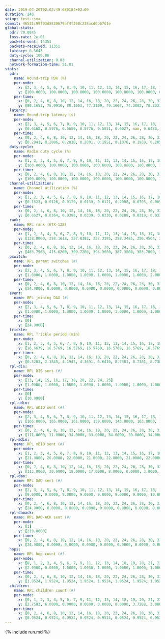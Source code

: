 ```yaml
---
date: 2019-04-20T02:02:49.680184+02:00
duration: 240
setup: test-csma
commit: 46531c99f93d8830679af4f260c238acd0b67d1e
global-stats:
  pdr: 79.0845
  loss-rate: 2e-01
  packets-sent: 14353
  packets-received: 11351
  latency: 0.5643
  duty-cycle: 100.00
  channel-utilization: 0.03
  network-formation-time: 51.01
stats:
  pdr:
    name: Round-trip PDR (%)
    per-node:
      x: [2, 3, 4, 5, 6, 7, 8, 9, 10, 11, 12, 13, 14, 15, 16, 17, 18, 19, 20, 21, 22, 23, 24, 25]
      y: [100.0000, 100.0000, 100.0000, 100.0000, 100.0000, 100.0000, 0.0000, 100.0000, 0.0000, 100.0000, 100.0000, 100.0000, 100.0000, 0.0000, 0.0000, 0.0000, 100.0000, 100.0000, 100.0000, 100.0000, 100.0000, 100.0000, 100.0000, 100.0000]
    per-time:
      x: [0, 2, 4, 6, 8, 10, 12, 14, 16, 18, 20, 22, 24, 26, 28, 30, 32, 34, 36, 38, 40, 42, 44, 46, 48, 50, 52, 54, 56, 58, 60, 62, 64, 66, 68, 70, 72, 74, 76, 78, 80, 82, 84, 86, 88, 90, 92, 94, 96, 98, 100, 102, 104, 106, 108, 110, 112, 114, 116, 118, 120, 122, 124, 126, 128, 130, 132, 134, 136, 138, 140, 142, 144, 146, 148, 150, 152, 154, 156, 158, 160, 162, 164, 166, 168, 170, 172, 174, 176, 178, 180, 182, 184, 186, 188, 190, 192, 194, 196, 198, 200, 202, 204, 206, 208, 210, 212, 214, 216, 218, 220, 222, 224, 226, 228, 230, 232, 234, 236, 238, 240]
      y: [80.1653, 78.9916, 80.1653, 77.3109, 79.1667, 74.3802, 78.3333, 80.0000, 76.6667, 85.0000, 70.0000, 73.3333, 77.3109, 75.8333, 77.5000, 87.6033, 80.8333, 74.1667, 79.1667, 79.8319, 74.3802, 72.2689, 79.1667, 81.6667, 80.1653, 77.5000, 80.0000, 75.8333, 74.1667, 81.6667, 80.0000, 77.5000, 76.6667, 84.1667, 81.6667, 83.3333, 71.6667, 80.8333, 75.8333, 82.5000, 78.3333, 80.8333, 80.8333, 81.6667, 79.1667, 78.3333, 76.6667, 80.8333, 77.5000, 76.6667, 80.0000, 81.6667, 80.8333, 84.1667, 85.0000, 85.8333, 80.8333, 85.0000, 82.5000, 80.0000, 80.8333, 79.1667, 79.1667, 79.1667, 76.6667, 82.5000, 76.6667, 75.0000, 73.3333, 80.8333, 79.1667, 77.5000, 80.0000, 75.8333, 70.0000, 84.1667, 81.6667, 71.6667, 80.0000, 80.0000, 87.5000, 79.1667, 75.8333, 74.1667, 77.5000, 81.6667, 78.3333, 75.8333, 83.3333, 81.6667, 81.6667, 79.1667, 75.8333, 83.3333, 75.0000, 81.6667, 76.6667, 79.1667, 77.5000, 80.8333, 81.6667, 79.1667, 78.3333, 80.0000, 81.6667, 80.0000, 80.8333, 80.8333, 79.1667, 75.8333, 79.1667, 81.6667, 81.6667, 78.3333, 79.1667, 75.0000, 83.3333, 79.1667, 76.6667, 73.6111, null]
  latency:
    name: Round-trip latency (s)
    per-node:
      x: [2, 3, 4, 5, 6, 7, 8, 9, 10, 11, 12, 13, 14, 15, 16, 17, 18, 19, 20, 21, 22, 23, 24, 25]
      y: [0.6168, 0.5976, 0.5659, 0.5776, 0.5851, 0.6027, nan, 0.6483, nan, 0.6519, 0.6390, 0.6446, 0.6183, nan, nan, nan, 0.5833, 0.4973, 0.4515, 0.4997, 0.4741, 0.4666, 0.4877, 0.5093]
    per-time:
      x: [0, 2, 4, 6, 8, 10, 12, 14, 16, 18, 20, 22, 24, 26, 28, 30, 32, 34, 36, 38, 40, 42, 44, 46, 48, 50, 52, 54, 56, 58, 60, 62, 64, 66, 68, 70, 72, 74, 76, 78, 80, 82, 84, 86, 88, 90, 92, 94, 96, 98, 100, 102, 104, 106, 108, 110, 112, 114, 116, 118, 120, 122, 124, 126, 128, 130, 132, 134, 136, 138, 140, 142, 144, 146, 148, 150, 152, 154, 156, 158, 160, 162, 164, 166, 168, 170, 172, 174, 176, 178, 180, 182, 184, 186, 188, 190, 192, 194, 196, 198, 200, 202, 204, 206, 208, 210, 212, 214, 216, 218, 220, 222, 224, 226, 228, 230, 232, 234, 236, 238, 240]
      y: [0.2041, 0.2086, 0.2010, 0.2001, 0.1951, 0.1878, 0.1939, 0.2054, 0.2038, 0.1989, 0.1925, 0.1958, 0.1958, 0.2033, 0.1996, 0.1836, 0.1990, 0.1934, 0.1930, 0.1980, 0.1918, 0.1793, 0.1959, 0.1929, 0.1920, 0.1809, 0.1914, 0.1809, 0.1822, 0.1761, 0.1879, 0.1811, 0.1932, 0.1780, 0.1807, 0.1670, 0.1871, 0.1857, 0.1916, 0.1866, 0.1808, 0.1911, 0.1909, 0.1944, 0.1894, 0.1944, 0.1892, 0.1866, 0.1874, 0.1899, 0.1800, 0.1929, 0.1902, 0.1935, 0.1852, 0.1860, 0.1678, 0.1894, 0.1922, 0.1880, 0.1963, 0.1732, 0.6244, 0.8693, 0.9893, 1.1003, 0.9891, 1.0061, 1.0389, 1.0246, 0.9294, 1.0110, 0.9601, 1.0182, 0.9602, 0.8856, 0.8686, 0.9640, 0.8520, 0.9281, 0.8992, 0.8414, 0.8124, 0.7794, 0.8241, 0.8442, 0.8207, 0.8892, 0.7480, 0.8237, 0.7537, 0.7520, 0.9324, 0.7952, 0.7609, 0.7653, 0.7490, 0.7427, 0.6634, 0.9386, 1.1566, 1.1679, 1.1515, 1.1495, 1.1464, 1.1699, 1.1581, 1.1632, 1.1512, 1.1717, 1.1509, 1.1559, 1.1492, 1.1622, 1.1398, 1.1591, 1.1448, 1.1622, 1.1528, 1.1644, null]
  duty-cycle:
    name: Radio duty cycle (%)
    per-node:
      x: [1, 2, 3, 4, 5, 6, 7, 8, 9, 10, 11, 12, 13, 14, 15, 16, 17, 18, 19, 20, 21, 22, 23, 24, 25]
      y: [100.0000, 100.0000, 100.0000, 100.0000, 100.0000, 100.0000, 100.0000, 100.0000, 100.0000, 100.0000, 100.0000, 100.0000, 100.0000, 100.0000, 100.0000, 100.0000, 100.0000, 100.0000, 100.0000, 100.0000, 100.0000, 100.0000, 100.0000, 100.0000, 100.0000]
    per-time:
      x: [0, 2, 4, 6, 8, 10, 12, 14, 16, 18, 20, 22, 24, 26, 28, 30, 32, 34, 36, 38, 40, 42, 44, 46, 48, 50, 52, 54, 56, 58, 60, 62, 64, 66, 68, 70, 72, 74, 76, 78, 80, 82, 84, 86, 88, 90, 92, 94, 96, 98, 100, 102, 104, 106, 108, 110, 112, 114, 116, 118, 120, 122, 124, 126, 128, 130, 132, 134, 136, 138, 140, 142, 144, 146, 148, 150, 152, 154, 156, 158, 160, 162, 164, 166, 168, 170, 172, 174, 176, 178, 180, 182, 184, 186, 188, 190, 192, 194, 196, 198, 200, 202, 204, 206, 208, 210, 212, 214, 216, 218, 220, 222, 224, 226, 228, 230, 232, 234, 236, 238]
      y: [100.0000, 100.0000, 100.0000, 100.0000, 100.0000, 100.0000, 100.0000, 100.0000, 100.0000, 100.0000, 100.0000, 100.0000, 100.0000, 100.0000, 100.0000, 100.0000, 100.0000, 100.0000, 100.0000, 100.0000, 100.0000, 100.0000, 100.0000, 100.0000, 100.0000, 100.0000, 100.0000, 100.0000, 100.0000, 100.0000, 100.0000, 100.0000, 100.0000, 100.0000, 100.0000, 100.0000, 100.0000, 100.0000, 100.0000, 100.0000, 100.0000, 100.0000, 100.0000, 100.0000, 100.0000, 100.0000, 100.0000, 100.0000, 100.0000, 100.0000, 100.0000, 100.0000, 100.0000, 100.0000, 100.0000, 100.0000, 100.0000, 100.0000, 100.0000, 100.0000, 100.0000, 100.0000, 100.0000, 100.0000, 100.0000, 100.0000, 100.0000, 100.0000, 100.0000, 100.0000, 100.0000, 100.0000, 100.0000, 100.0000, 100.0000, 100.0000, 100.0000, 100.0000, 100.0000, 100.0000, 100.0000, 100.0000, 100.0000, 100.0000, 100.0000, 100.0000, 100.0000, 100.0000, 100.0000, 100.0000, 100.0000, 100.0000, 100.0000, 100.0000, 100.0000, 100.0000, 100.0000, 100.0000, 100.0000, 100.0000, 100.0000, 100.0000, 100.0000, 100.0000, 100.0000, 100.0000, 100.0000, 100.0000, 100.0000, 100.0000, 100.0000, 100.0000, 100.0000, 100.0000, 100.0000, 100.0000, 100.0000, 100.0000, 100.0000, 100.0000]
  channel-utilization:
    name: Channel utilization (%)
    per-node:
      x: [1, 2, 3, 4, 5, 6, 7, 8, 9, 10, 11, 12, 13, 14, 15, 16, 17, 18, 19, 20, 21, 22, 23, 24, 25]
      y: [0.1623, 0.0126, 0.0129, 0.0133, 0.0121, 0.2008, 0.0705, 0.0053, 0.0142, 0.0110, 0.0144, 0.0131, 0.0135, 0.0144, 0.0339, 0.0215, 0.0092, 0.1092, 0.0140, 0.0141, 0.0136, 0.0141, 0.0145, 0.0140, 0.0164]
    per-time:
      x: [0, 2, 4, 6, 8, 10, 12, 14, 16, 18, 20, 22, 24, 26, 28, 30, 32, 34, 36, 38, 40, 42, 44, 46, 48, 50, 52, 54, 56, 58, 60, 62, 64, 66, 68, 70, 72, 74, 76, 78, 80, 82, 84, 86, 88, 90, 92, 94, 96, 98, 100, 102, 104, 106, 108, 110, 112, 114, 116, 118, 120, 122, 124, 126, 128, 130, 132, 134, 136, 138, 140, 142, 144, 146, 148, 150, 152, 154, 156, 158, 160, 162, 164, 166, 168, 170, 172, 174, 176, 178, 180, 182, 184, 186, 188, 190, 192, 194, 196, 198, 200, 202, 204, 206, 208, 210, 212, 214, 216, 218, 220, 222, 224, 226, 228, 230, 232, 234, 236, 238]
      y: [0.0527, 0.0364, 0.0398, 0.0339, 0.0330, 0.0289, 0.0319, 0.0336, 0.0314, 0.0360, 0.0318, 0.0294, 0.0326, 0.0333, 0.0414, 0.0338, 0.0362, 0.0342, 0.0312, 0.0318, 0.0326, 0.0298, 0.0325, 0.0331, 0.0369, 0.0319, 0.0353, 0.0329, 0.0373, 0.0336, 0.0336, 0.0358, 0.0303, 0.0331, 0.0345, 0.0313, 0.0298, 0.0336, 0.0336, 0.0335, 0.0349, 0.0345, 0.0403, 0.0338, 0.0388, 0.0348, 0.0317, 0.0328, 0.0343, 0.0330, 0.0323, 0.0307, 0.0360, 0.0350, 0.0351, 0.0336, 0.0345, 0.0420, 0.0332, 0.0376, 0.0371, 0.0312, 0.0292, 0.0354, 0.0353, 0.0333, 0.0329, 0.0359, 0.0305, 0.0322, 0.0302, 0.0381, 0.0355, 0.0323, 0.0295, 0.0316, 0.0344, 0.0346, 0.0284, 0.0343, 0.0336, 0.0329, 0.0330, 0.0342, 0.0329, 0.0363, 0.0372, 0.0329, 0.0300, 0.0329, 0.0330, 0.0370, 0.0286, 0.0338, 0.0329, 0.0292, 0.0345, 0.0312, 0.0337, 0.0354, 0.0384, 0.0372, 0.0328, 0.0313, 0.0357, 0.0353, 0.0345, 0.0332, 0.0301, 0.0326, 0.0336, 0.0330, 0.0332, 0.0346, 0.0394, 0.0300, 0.0306, 0.0331, 0.0316, 0.0311]
  rank:
    name: RPL rank (ETX-128)
    per-node:
      x: [1, 2, 3, 4, 5, 6, 7, 8, 9, 10, 11, 12, 13, 14, 15, 16, 17, 18, 19, 20, 21, 22, 23, 24, 25]
      y: [128.0000, 258.1618, 257.8382, 257.3195, 258.3485, 256.4564, 256.8755, 272.8880, 388.5909, 272.9129, 386.8299, 385.5560, 386.2158, 390.9419, 386.7178, 404.1909, 401.4191, 386.0622, 515.2025, 517.1860, 517.5350, 518.1070, 522.1162, 518.5228, 519.2822]
    per-time:
      x: [0, 2, 4, 6, 8, 10, 12, 14, 16, 18, 20, 22, 24, 26, 28, 30, 32, 34, 36, 38, 40, 42, 44, 46, 48, 50, 52, 54, 56, 58, 60, 62, 64, 66, 68, 70, 72, 74, 76, 78, 80, 82, 84, 86, 88, 90, 92, 94, 96, 98, 100, 102, 104, 106, 108, 110, 112, 114, 116, 118, 120, 122, 124, 126, 128, 130, 132, 134, 136, 138, 140, 142, 144, 146, 148, 150, 152, 154, 156, 158, 160, 162, 164, 166, 168, 170, 172, 174, 176, 178, 180, 182, 184, 186, 188, 190, 192, 194, 196, 198, 200, 202, 204, 206, 208, 210, 212, 214, 216, 218, 220, 222, 224, 226, 228, 230, 232, 234, 236, 238]
      y: [483.7568, 415.6200, 399.7200, 393.3600, 387.3800, 383.7000, 383.3200, 383.1200, 382.2200, 382.9800, 382.7200, 382.7200, 382.6200, 382.0400, 380.7600, 378.8800, 377.2000, 377.4600, 377.2600, 377.1600, 378.0400, 377.5800, 375.8600, 374.3200, 373.8200, 374.0400, 374.7600, 375.6600, 374.1800, 373.6000, 373.0000, 373.1800, 372.6600, 372.4600, 372.0000, 371.7200, 371.6600, 372.8000, 372.1800, 372.4000, 371.4000, 373.7000, 374.4800, 373.5600, 373.0800, 373.1600, 376.0784, 372.8400, 371.7400, 372.3400, 374.9020, 371.6000, 371.6200, 371.9600, 371.3200, 371.3200, 371.0000, 370.5000, 370.4000, 370.3000, 369.2800, 369.3000, 369.1000, 369.1200, 369.6000, 369.6200, 369.9000, 370.0800, 369.9600, 369.7200, 369.6400, 372.0392, 371.8627, 369.1200, 368.9800, 369.2600, 370.0000, 369.5200, 369.2000, 369.3800, 369.4200, 370.1000, 370.1200, 369.6400, 370.2400, 372.4706, 369.9804, 370.8200, 370.4000, 369.7800, 369.5400, 369.9600, 370.0400, 370.1200, 370.7400, 369.8600, 369.9000, 372.2549, 369.5800, 369.8000, 368.8200, 369.9600, 370.0400, 369.1200, 369.8600, 369.3000, 369.4400, 369.2400, 369.0000, 368.8400, 369.2200, 368.8400, 369.4200, 369.4400, 370.8400, 370.8000, 372.9000, 372.0200, 370.5400, 369.5800]
  pswitch:
    name: RPL parent switches (#)
    per-node:
      x: [2, 3, 4, 5, 6, 7, 8, 9, 10, 11, 12, 13, 14, 15, 16, 17, 18, 19, 20, 21, 22, 23, 24, 25]
      y: [1.0000, 1.0000, 1.0000, 1.0000, 1.0000, 1.0000, 1.0000, 2.0000, 1.0000, 1.0000, 1.0000, 1.0000, 1.0000, 1.0000, 1.0000, 1.0000, 1.0000, 2.0000, 2.0000, 3.0000, 3.0000, 1.0000, 1.0000, 1.0000]
    per-time:
      x: [0, 2, 4, 6, 8, 10, 12, 14, 16, 18, 20, 22, 24, 26, 28, 30, 32, 34, 36, 38, 40, 42, 44, 46, 48, 50, 52, 54, 56, 58, 60, 62, 64, 66, 68, 70, 72, 74, 76, 78, 80, 82, 84, 86, 88, 90, 92, 94, 96, 98, 100, 102, 104, 106, 108, 110, 112, 114, 116, 118, 120, 122, 124, 126, 128, 130, 132, 134, 136, 138, 140, 142, 144, 146, 148, 150, 152, 154, 156, 158, 160, 162, 164, 166, 168, 170, 172, 174, 176, 178, 180, 182, 184, 186, 188, 190, 192, 194]
      y: [24.0000, 0.0000, 0.0000, 0.0000, 0.0000, 0.0000, 0.0000, 0.0000, 0.0000, 0.0000, 0.0000, 0.0000, 0.0000, 0.0000, 0.0000, 0.0000, 0.0000, 0.0000, 0.0000, 0.0000, 0.0000, 0.0000, 0.0000, 0.0000, 0.0000, 0.0000, 0.0000, 0.0000, 0.0000, 0.0000, 0.0000, 0.0000, 0.0000, 0.0000, 0.0000, 0.0000, 0.0000, 0.0000, 0.0000, 0.0000, 0.0000, 0.0000, 0.0000, 0.0000, 0.0000, 0.0000, 1.0000, 0.0000, 0.0000, 0.0000, 1.0000, 0.0000, 0.0000, 0.0000, 0.0000, 0.0000, 0.0000, 0.0000, 0.0000, 0.0000, 0.0000, 0.0000, 0.0000, 0.0000, 0.0000, 0.0000, 0.0000, 0.0000, 0.0000, 0.0000, 0.0000, 1.0000, 1.0000, 0.0000, 0.0000, 0.0000, 0.0000, 0.0000, 0.0000, 0.0000, 0.0000, 0.0000, 0.0000, 0.0000, 0.0000, 1.0000, 1.0000, 0.0000, 0.0000, 0.0000, 0.0000, 0.0000, 0.0000, 0.0000, 0.0000, 0.0000, 0.0000, 1.0000]
  event:
    name: RPL joining DAG (#)
    per-node:
      x: [2, 3, 4, 5, 6, 7, 8, 9, 10, 11, 12, 13, 14, 15, 16, 17, 18, 19, 20, 21, 22, 23, 24, 25]
      y: [1.0000, 1.0000, 1.0000, 1.0000, 1.0000, 1.0000, 1.0000, 1.0000, 1.0000, 1.0000, 1.0000, 1.0000, 1.0000, 1.0000, 1.0000, 1.0000, 1.0000, 1.0000, 1.0000, 1.0000, 1.0000, 1.0000, 1.0000, 1.0000]
    per-time:
      x: [0]
      y: [24.0000]
  trickle:
    name: RPL Trickle period (min)
    per-node:
      x: [1, 2, 3, 4, 5, 6, 7, 8, 9, 10, 11, 12, 13, 14, 15, 16, 17, 18, 19, 20, 21, 22, 23, 24, 25]
      y: [16.6639, 16.5769, 16.5769, 16.5769, 16.5769, 16.5769, 16.5769, 16.5769, 16.5795, 16.5769, 16.5758, 16.5769, 16.5395, 16.5758, 16.5395, 16.5395, 16.5395, 16.5395, 16.5344, 16.5344, 16.5382, 16.5382, 16.5395, 16.5395, 16.5395]
    per-time:
      x: [0, 2, 4, 6, 8, 10, 12, 14, 16, 18, 20, 22, 24, 26, 28, 30, 32, 34, 36, 38, 40, 42, 44, 46, 48, 50, 52, 54, 56, 58, 60, 62, 64, 66, 68, 70, 72, 74, 76, 78, 80, 82, 84, 86, 88, 90, 92, 94, 96, 98, 100, 102, 104, 106, 108, 110, 112, 114, 116, 118, 120, 122, 124, 126, 128, 130, 132, 134, 136, 138, 140, 142, 144, 146, 148, 150, 152, 154, 156, 158, 160, 162, 164, 166, 168, 170, 172, 174, 176, 178, 180, 182, 184, 186, 188, 190, 192, 194, 196, 198, 200, 202, 204, 206, 208, 210, 212, 214, 216, 218, 220, 222, 224, 226, 228, 230, 232, 234, 236, 238]
      y: [0.5203, 2.1845, 4.1943, 4.3691, 6.6410, 8.7381, 8.7381, 8.7381, 11.0100, 17.4763, 17.4763, 17.4763, 17.4763, 17.4763, 17.4763, 17.4763, 17.4763, 17.4763, 17.4763, 17.4763, 17.4763, 17.4763, 17.4763, 17.4763, 17.4763, 17.4763, 17.4763, 17.4763, 17.4763, 17.4763, 17.4763, 17.4763, 17.4763, 17.4763, 17.4763, 17.4763, 17.4763, 17.4763, 17.4763, 17.4763, 17.4763, 17.4763, 17.4763, 17.4763, 17.4763, 17.4763, 17.4763, 17.4763, 17.4763, 17.4763, 17.4763, 17.4763, 17.4763, 17.4763, 17.4763, 17.4763, 17.4763, 17.4763, 17.4763, 17.4763, 17.4763, 17.4763, 17.4763, 17.4763, 17.4763, 17.4763, 17.4763, 17.4763, 17.4763, 17.4763, 17.4763, 17.4763, 17.4763, 17.4763, 17.4763, 17.4763, 17.4763, 17.4763, 17.4763, 17.4763, 17.4763, 17.4763, 17.4763, 17.4763, 17.4763, 17.4763, 17.4763, 17.4763, 17.4763, 17.4763, 17.4763, 17.4763, 17.4763, 17.4763, 17.4763, 17.4763, 17.4763, 17.4763, 17.4763, 17.4763, 17.4763, 17.4763, 17.4763, 17.4763, 17.4763, 17.4763, 17.4763, 17.4763, 17.4763, 17.4763, 17.4763, 17.4763, 17.4763, 17.4763, 17.4763, 17.4763, 17.4763, 17.4763, 17.4763, 17.4763]
  rpl-dis:
    name: RPL DIS sent (#)
    per-node:
      x: [13, 14, 15, 16, 17, 18, 20, 22, 24, 25]
      y: [1.0000, 1.0000, 1.0000, 1.0000, 1.0000, 1.0000, 1.0000, 1.0000, 1.0000, 1.0000]
    per-time:
      x: [0]
      y: [10.0000]
  rpl-udio:
    name: RPL uDIO sent (#)
    per-node:
      x: [2, 3, 4, 5, 6, 7, 8, 9, 10, 11, 12, 13, 14, 15, 16, 17, 18, 19, 20, 21, 22, 23, 24, 25]
      y: [166.0000, 165.0000, 161.0000, 159.0000, 143.0000, 163.0000, 181.0000, 164.0000, 181.0000, 170.0000, 164.0000, 163.0000, 160.0000, 170.0000, 173.0000, 180.0000, 153.0000, 173.0000, 164.0000, 166.0000, 163.0000, 165.0000, 164.0000, 166.0000]
    per-time:
      x: [0, 2, 4, 6, 8, 10, 12, 14, 16, 18, 20, 22, 24, 26, 28, 30, 32, 34, 36, 38, 40, 42, 44, 46, 48, 50, 52, 54, 56, 58, 60, 62, 64, 66, 68, 70, 72, 74, 76, 78, 80, 82, 84, 86, 88, 90, 92, 94, 96, 98, 100, 102, 104, 106, 108, 110, 112, 114, 116, 118, 120, 122, 124, 126, 128, 130, 132, 134, 136, 138, 140, 142, 144, 146, 148, 150, 152, 154, 156, 158, 160, 162, 164, 166, 168, 170, 172, 174, 176, 178, 180, 182, 184, 186, 188, 190, 192, 194, 196, 198, 200, 202, 204, 206, 208, 210, 212, 214, 216, 218, 220, 222, 224, 226, 228, 230, 232, 234, 236, 238, 240]
      y: [111.0000, 31.0000, 34.0000, 33.0000, 34.0000, 30.0000, 34.0000, 33.0000, 32.0000, 28.0000, 35.0000, 35.0000, 32.0000, 28.0000, 33.0000, 36.0000, 33.0000, 33.0000, 30.0000, 34.0000, 31.0000, 33.0000, 37.0000, 32.0000, 36.0000, 35.0000, 32.0000, 30.0000, 31.0000, 27.0000, 34.0000, 34.0000, 31.0000, 27.0000, 30.0000, 35.0000, 33.0000, 39.0000, 31.0000, 33.0000, 31.0000, 37.0000, 38.0000, 26.0000, 31.0000, 41.0000, 29.0000, 31.0000, 33.0000, 37.0000, 32.0000, 33.0000, 32.0000, 31.0000, 29.0000, 31.0000, 37.0000, 32.0000, 33.0000, 33.0000, 35.0000, 32.0000, 33.0000, 31.0000, 35.0000, 31.0000, 31.0000, 38.0000, 31.0000, 33.0000, 34.0000, 29.0000, 36.0000, 28.0000, 34.0000, 39.0000, 36.0000, 34.0000, 27.0000, 31.0000, 34.0000, 34.0000, 33.0000, 31.0000, 34.0000, 30.0000, 30.0000, 29.0000, 36.0000, 25.0000, 33.0000, 30.0000, 33.0000, 34.0000, 31.0000, 34.0000, 31.0000, 36.0000, 30.0000, 30.0000, 33.0000, 36.0000, 29.0000, 33.0000, 36.0000, 33.0000, 32.0000, 26.0000, 36.0000, 33.0000, 34.0000, 33.0000, 32.0000, 28.0000, 34.0000, 31.0000, 31.0000, 31.0000, 31.0000, 31.0000, 1.0000]
  rpl-mdio:
    name: RPL mDIO sent (#)
    per-node:
      x: [1, 2, 3, 4, 5, 6, 7, 8, 9, 10, 11, 12, 13, 14, 15, 16, 17, 18, 19, 20, 21, 22, 23, 24, 25]
      y: [21.0000, 20.0000, 22.0000, 21.0000, 22.0000, 21.0000, 22.0000, 20.0000, 20.0000, 21.0000, 21.0000, 20.0000, 22.0000, 20.0000, 22.0000, 22.0000, 21.0000, 22.0000, 21.0000, 20.0000, 20.0000, 21.0000, 20.0000, 20.0000, 20.0000]
    per-time:
      x: [0, 2, 4, 6, 8, 10, 12, 14, 16, 18, 20, 22, 24, 26, 28, 30, 32, 34, 36, 38, 40, 42, 44, 46, 48, 50, 52, 54, 56, 58, 60, 62, 64, 66, 68, 70, 72, 74, 76, 78, 80, 82, 84, 86, 88, 90, 92, 94, 96, 98, 100, 102, 104, 106, 108, 110, 112, 114, 116, 118, 120, 122, 124, 126, 128, 130, 132, 134, 136, 138, 140, 142, 144, 146, 148, 150, 152, 154, 156, 158, 160, 162, 164, 166, 168, 170, 172, 174, 176, 178, 180, 182, 184, 186, 188, 190, 192, 194, 196, 198, 200, 202, 204, 206, 208, 210, 212, 214, 216, 218, 220, 222, 224, 226, 228, 230, 232, 234, 236, 238]
      y: [113.0000, 30.0000, 18.0000, 17.0000, 8.0000, 0.0000, 3.0000, 15.0000, 7.0000, 0.0000, 0.0000, 0.0000, 0.0000, 4.0000, 3.0000, 5.0000, 10.0000, 3.0000, 0.0000, 0.0000, 0.0000, 1.0000, 6.0000, 6.0000, 7.0000, 4.0000, 1.0000, 0.0000, 0.0000, 0.0000, 1.0000, 10.0000, 3.0000, 6.0000, 3.0000, 2.0000, 0.0000, 0.0000, 0.0000, 6.0000, 3.0000, 8.0000, 5.0000, 3.0000, 0.0000, 0.0000, 0.0000, 0.0000, 5.0000, 9.0000, 5.0000, 4.0000, 2.0000, 0.0000, 0.0000, 0.0000, 0.0000, 11.0000, 5.0000, 4.0000, 4.0000, 1.0000, 0.0000, 0.0000, 0.0000, 1.0000, 5.0000, 4.0000, 7.0000, 8.0000, 0.0000, 0.0000, 0.0000, 0.0000, 3.0000, 5.0000, 2.0000, 9.0000, 6.0000, 0.0000, 0.0000, 0.0000, 0.0000, 9.0000, 8.0000, 5.0000, 2.0000, 1.0000, 0.0000, 0.0000, 0.0000, 1.0000, 2.0000, 5.0000, 9.0000, 6.0000, 2.0000, 0.0000, 0.0000, 0.0000, 3.0000, 8.0000, 7.0000, 4.0000, 3.0000, 0.0000, 0.0000, 0.0000, 0.0000, 3.0000, 6.0000, 6.0000, 8.0000, 2.0000, 0.0000, 0.0000, 0.0000, 0.0000, 6.0000, 5.0000]
  rpl-dao:
    name: RPL DAO sent (#)
    per-node:
      x: [2, 3, 4, 5, 6, 7, 8, 9, 10, 11, 12, 13, 14, 15, 16, 17, 18, 19, 20, 21, 22, 23, 24, 25]
      y: [9.0000, 9.0000, 9.0000, 9.0000, 9.0000, 9.0000, 9.0000, 10.0000, 9.0000, 9.0000, 9.0000, 9.0000, 9.0000, 9.0000, 9.0000, 9.0000, 9.0000, 9.0000, 9.0000, 10.0000, 10.0000, 9.0000, 9.0000, 9.0000]
    per-time:
      x: [0, 2, 4, 6, 8, 10, 12, 14, 16, 18, 20, 22, 24, 26, 28, 30, 32, 34, 36, 38, 40, 42, 44, 46, 48, 50, 52, 54, 56, 58, 60, 62, 64, 66, 68, 70, 72, 74, 76, 78, 80, 82, 84, 86, 88, 90, 92, 94, 96, 98, 100, 102, 104, 106, 108, 110, 112, 114, 116, 118, 120, 122, 124, 126, 128, 130, 132, 134, 136, 138, 140, 142, 144, 146, 148, 150, 152, 154, 156, 158, 160, 162, 164, 166, 168, 170, 172, 174, 176, 178, 180, 182, 184, 186, 188, 190, 192, 194, 196, 198, 200, 202, 204, 206, 208, 210, 212, 214, 216, 218, 220, 222, 224, 226, 228, 230]
      y: [24.0000, 0.0000, 0.0000, 0.0000, 0.0000, 0.0000, 0.0000, 0.0000, 0.0000, 0.0000, 0.0000, 0.0000, 0.0000, 0.0000, 24.0000, 0.0000, 0.0000, 0.0000, 0.0000, 0.0000, 0.0000, 0.0000, 0.0000, 0.0000, 0.0000, 0.0000, 0.0000, 0.0000, 23.0000, 1.0000, 0.0000, 0.0000, 0.0000, 0.0000, 0.0000, 0.0000, 0.0000, 0.0000, 0.0000, 0.0000, 0.0000, 0.0000, 15.0000, 9.0000, 0.0000, 0.0000, 1.0000, 0.0000, 0.0000, 0.0000, 1.0000, 0.0000, 0.0000, 0.0000, 0.0000, 0.0000, 6.0000, 16.0000, 0.0000, 0.0000, 1.0000, 0.0000, 0.0000, 0.0000, 1.0000, 0.0000, 0.0000, 0.0000, 0.0000, 0.0000, 2.0000, 20.0000, 1.0000, 0.0000, 0.0000, 0.0000, 0.0000, 0.0000, 1.0000, 0.0000, 0.0000, 0.0000, 0.0000, 0.0000, 0.0000, 18.0000, 6.0000, 0.0000, 0.0000, 0.0000, 0.0000, 0.0000, 1.0000, 0.0000, 0.0000, 0.0000, 0.0000, 1.0000, 0.0000, 11.0000, 10.0000, 2.0000, 0.0000, 0.0000, 0.0000, 0.0000, 0.0000, 0.0000, 0.0000, 0.0000, 0.0000, 1.0000, 0.0000, 5.0000, 15.0000, 3.0000]
  rpl-daoack:
    name: RPL DAO-ACK sent (#)
    per-node:
      x: [1]
      y: [219.0000]
    per-time:
      x: [0, 2, 4, 6, 8, 10, 12, 14, 16, 18, 20, 22, 24, 26, 28, 30, 32, 34, 36, 38, 40, 42, 44, 46, 48, 50, 52, 54, 56, 58, 60, 62, 64, 66, 68, 70, 72, 74, 76, 78, 80, 82, 84, 86, 88, 90, 92, 94, 96, 98, 100, 102, 104, 106, 108, 110, 112, 114, 116, 118, 120, 122, 124, 126, 128, 130, 132, 134, 136, 138, 140, 142, 144, 146, 148, 150, 152, 154, 156, 158, 160, 162, 164, 166, 168, 170, 172, 174, 176, 178, 180, 182, 184, 186, 188, 190, 192, 194, 196, 198, 200, 202, 204, 206, 208, 210, 212, 214, 216, 218, 220, 222, 224, 226, 228, 230]
      y: [24.0000, 0.0000, 0.0000, 0.0000, 0.0000, 0.0000, 0.0000, 0.0000, 0.0000, 0.0000, 0.0000, 0.0000, 0.0000, 0.0000, 24.0000, 0.0000, 0.0000, 0.0000, 0.0000, 0.0000, 0.0000, 0.0000, 0.0000, 0.0000, 0.0000, 0.0000, 0.0000, 0.0000, 23.0000, 1.0000, 0.0000, 0.0000, 0.0000, 0.0000, 0.0000, 0.0000, 0.0000, 0.0000, 0.0000, 0.0000, 0.0000, 0.0000, 15.0000, 9.0000, 0.0000, 0.0000, 1.0000, 0.0000, 0.0000, 0.0000, 1.0000, 0.0000, 0.0000, 0.0000, 0.0000, 0.0000, 6.0000, 16.0000, 0.0000, 0.0000, 1.0000, 0.0000, 0.0000, 0.0000, 1.0000, 0.0000, 0.0000, 0.0000, 0.0000, 0.0000, 2.0000, 20.0000, 1.0000, 0.0000, 0.0000, 0.0000, 0.0000, 0.0000, 1.0000, 0.0000, 0.0000, 0.0000, 0.0000, 0.0000, 0.0000, 18.0000, 6.0000, 0.0000, 0.0000, 0.0000, 0.0000, 0.0000, 1.0000, 0.0000, 0.0000, 0.0000, 0.0000, 1.0000, 0.0000, 11.0000, 10.0000, 2.0000, 0.0000, 0.0000, 0.0000, 0.0000, 0.0000, 0.0000, 0.0000, 0.0000, 0.0000, 1.0000, 0.0000, 5.0000, 15.0000, 3.0000]
  hops:
    name: RPL hop count (#)
    per-node:
      x: [0, 1, 2, 3, 4, 5, 6, 7, 9, 11, 12, 13, 14, 18, 19, 20, 21, 22, 23, 24, 25]
      y: [2.0000, 0.0000, 1.0000, 1.0000, 1.0000, 1.0000, 1.0000, 1.0000, 2.2792, 2.0000, 2.0000, 2.0000, 2.0000, 2.0000, 3.0000, 3.0000, 3.0000, 3.0000, 3.0000, 3.0000, 3.0000]
    per-time:
      x: [0, 2, 4, 6, 8, 10, 12, 14, 16, 18, 20, 22, 24, 26, 28, 30, 32, 34, 36, 38, 40, 42, 44, 46, 48, 50, 52, 54, 56, 58, 60, 62, 64, 66, 68, 70, 72, 74, 76, 78, 80, 82, 84, 86, 88, 90, 92, 94, 96, 98, 100, 102, 104, 106, 108, 110, 112, 114, 116, 118, 120, 122, 124, 126, 128, 130, 132, 134, 136, 138, 140, 142, 144, 146, 148, 150, 152, 154, 156, 158, 160, 162, 164, 166, 168, 170, 172, 174, 176, 178, 180, 182, 184, 186, 188, 190, 192, 194, 196, 198, 200, 202, 204, 206, 208, 210, 212, 214, 216, 218, 220, 222, 224, 226, 228, 230, 232, 234, 236, 238]
      y: [1.9524, 1.9524, 1.9524, 1.9524, 1.9524, 1.9524, 1.9524, 1.9524, 1.9524, 1.9524, 1.9524, 1.9524, 1.9524, 1.9524, 1.9524, 1.9524, 1.9524, 1.9524, 1.9524, 1.9524, 1.9524, 1.9524, 1.9524, 1.9524, 1.9524, 1.9524, 1.9524, 1.9524, 1.9524, 1.9524, 1.9524, 1.9524, 1.9524, 1.9524, 1.9524, 1.9524, 1.9524, 1.9524, 1.9524, 1.9524, 1.9524, 1.9524, 1.9524, 1.9524, 1.9524, 1.9524, 1.9524, 1.9524, 1.9524, 1.9524, 1.9524, 1.9524, 1.9524, 1.9524, 1.9524, 1.9524, 1.9524, 1.9524, 1.9524, 1.9524, 1.9524, 1.9524, 1.9524, 1.9524, 1.9524, 1.9524, 1.9524, 1.9524, 1.9524, 1.9524, 1.9524, 1.9524, 1.9524, 1.9524, 1.9524, 1.9524, 1.9524, 1.9524, 1.9524, 1.9524, 1.9524, 1.9524, 1.9524, 1.9524, 1.9524, 1.9524, 2.0000, 2.0000, 2.0000, 2.0000, 2.0000, 2.0000, 2.0000, 2.0000, 2.0000, 2.0000, 2.0000, 2.0000, 2.0000, 2.0000, 2.0000, 2.0000, 2.0000, 2.0000, 2.0000, 2.0000, 2.0000, 2.0000, 2.0000, 2.0000, 2.0000, 2.0000, 2.0000, 2.0000, 2.0000, 2.0000, 2.0000, 2.0000, 2.0000, 2.0000]
  children:
    name: RPL children count (#)
    per-node:
      x: [0, 1, 2, 3, 4, 5, 6, 7, 9, 11, 12, 13, 14, 18, 19, 20, 21, 22, 23, 24, 25]
      y: [2.7583, 6.0000, 0.0000, 0.0000, 0.0000, 0.0000, 3.7208, 3.0000, 0.0000, 0.0000, 0.0000, 0.0000, 0.0000, 4.5208, 0.0000, 0.0000, 0.0000, 0.0000, 0.0000, 0.0000, 0.0000]
    per-time:
      x: [0, 2, 4, 6, 8, 10, 12, 14, 16, 18, 20, 22, 24, 26, 28, 30, 32, 34, 36, 38, 40, 42, 44, 46, 48, 50, 52, 54, 56, 58, 60, 62, 64, 66, 68, 70, 72, 74, 76, 78, 80, 82, 84, 86, 88, 90, 92, 94, 96, 98, 100, 102, 104, 106, 108, 110, 112, 114, 116, 118, 120, 122, 124, 126, 128, 130, 132, 134, 136, 138, 140, 142, 144, 146, 148, 150, 152, 154, 156, 158, 160, 162, 164, 166, 168, 170, 172, 174, 176, 178, 180, 182, 184, 186, 188, 190, 192, 194, 196, 198, 200, 202, 204, 206, 208, 210, 212, 214, 216, 218, 220, 222, 224, 226, 228, 230, 232, 234, 236, 238]
      y: [0.9524, 0.9524, 0.9524, 0.9524, 0.9524, 0.9524, 0.9524, 0.9524, 0.9524, 0.9524, 0.9524, 0.9524, 0.9524, 0.9524, 0.9524, 0.9524, 0.9524, 0.9524, 0.9524, 0.9524, 0.9524, 0.9524, 0.9524, 0.9524, 0.9524, 0.9524, 0.9524, 0.9524, 0.9524, 0.9524, 0.9524, 0.9524, 0.9524, 0.9524, 0.9524, 0.9524, 0.9524, 0.9524, 0.9524, 0.9524, 0.9524, 0.9524, 0.9524, 0.9524, 0.9524, 0.9524, 0.9524, 0.9524, 0.9524, 0.9524, 0.9524, 0.9524, 0.9524, 0.9524, 0.9524, 0.9524, 0.9524, 0.9524, 0.9524, 0.9524, 0.9524, 0.9524, 0.9524, 0.9524, 0.9524, 0.9524, 0.9524, 0.9524, 0.9524, 0.9524, 0.9524, 0.9524, 0.9524, 0.9524, 0.9524, 0.9524, 0.9524, 0.9524, 0.9524, 0.9524, 0.9524, 0.9524, 0.9524, 0.9524, 0.9524, 0.9524, 0.9524, 0.9524, 0.9524, 0.9524, 0.9524, 0.9524, 0.9524, 0.9524, 0.9524, 0.9524, 0.9524, 0.9524, 0.9524, 0.9524, 0.9524, 0.9524, 0.9524, 0.9524, 0.9524, 0.9524, 0.9524, 0.9524, 0.9524, 0.9524, 0.9524, 0.9524, 0.9524, 0.9524, 0.9524, 0.9524, 0.9524, 0.9524, 0.9524, 0.9524]
---
```


{% include run.md %}
